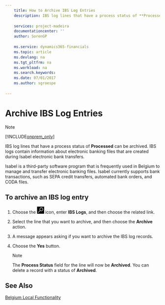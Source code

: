 ```yaml
---
    title: How to Archive IBS Log Entries
    description: IBS log lines that have a process status of **Processed** can be archived. IBS logs contain information about electronic banking files that are created during Isabel electronic bank transfers.

    services: project-madeira 
    documentationcenter: ''
    author: SorenGP

    ms.service: dynamics365-financials
    ms.topic: article
    ms.devlang: na
    ms.tgt_pltfrm: na
    ms.workload: na
    ms.search.keywords:
    ms.date: 07/01/2017
    ms.author: sgroespe

---
```

# Archive IBS Log Entries
> [!Note]
> [!INCLUDE[onprem_only](../../includes/onprem_only_md.md)]

IBS log lines that have a process status of **Processed** can be archived. IBS logs contain information about electronic banking files that are created during Isabel electronic bank transfers.  

Isabel is a third-party software program that is frequently used in Belgium to manage and transfer electronic banking files. Isabel currently supports bank transactions, such as SEPA credit transfers, automated bank orders, and CODA files.  

## To archive an IBS log entry  

1.  Choose the ![Search for Page or Report](../../media/ui-search/search_small.png "Search for Page or Report icon") icon, enter **IBS Logs**, and then choose the related link.  
2.  Select the line that you want to archive, and then choose the **Archive** action.  
3.  A message appears asking if you want to archive the IBS log records.  
4.  Choose the **Yes** button.  

    > [!NOTE]  
    >  The **Process Status** field for the line will now be **Archived**. You can delete a record with a status of **Archived**.  

## See Also  
[Belgium Local Functionality](belgium-local-functionality.md)
